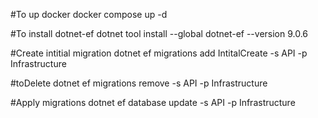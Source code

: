 #To up docker
docker compose up -d

#To install dotnet-ef
dotnet tool install --global dotnet-ef --version 9.0.6

#Create intitial migration
dotnet ef migrations add IntitalCreate -s API -p Infrastructure

#toDelete
dotnet ef migrations remove -s API -p Infrastructure

#Apply migrations
dotnet ef database update -s API -p Infrastructure